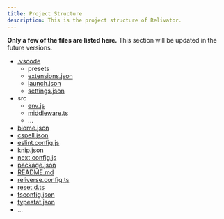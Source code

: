 ```yaml
---
title: Project Structure
description: This is the project structure of Relivator.
---
```


**Only a few of the files are listed here.** This section will be updated in the future versions.

- [.vscode](https://code.visualstudio.com)
  - presets
  - [extensions.json](https://code.visualstudio.com/docs/editor/extension-marketplace)
  - [launch.json](https://code.visualstudio.com/docs/nodejs/nodejs-debugging#_launch-configuration-attributes)
  - [settings.json](https://code.visualstudio.com/docs/getstarted/settings)
- src
  - [env.js](https://create.t3.gg/en/usage/env-variables)
  - [middleware.ts](https://nextjs.org/docs/app/building-your-application/routing/middleware)
  - ...
- [biome.json](https://biomejs.dev/reference/configuration)
- [cspell.json](https://cspell.org/configuration)
- [eslint.config.js](https://eslint.org/docs/latest/use/configure/configuration-files)
- [knip.json](https://knip.dev/reference/configuration)
- [next.config.js](https://nextjs.org/docs/app/api-reference/next-config-js)
- [package.json](https://docs.npmjs.com/cli/v10/configuring-npm/package-json)
- [README.md](https://docs.github.com/en/get-started/writing-on-github/getting-started-with-writing-and-formatting-on-github/basic-writing-and-formatting-syntax)
- [reliverse.config.ts](https://github.com/blefnk/reliverse)
- [reset.d.ts](https://totaltypescript.com/ts-reset)
- [tsconfig.json](https://typescriptlang.org/docs/handbook/tsconfig-json.html)
- [typestat.json](https://github.com/JoshuaKGoldberg/TypeStat#readme)
- ...
